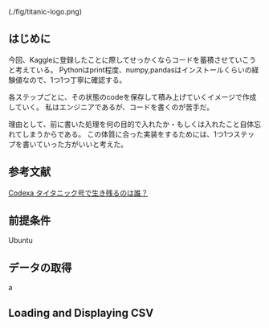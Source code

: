 (./fig/titanic-logo.png)

## はじめに

今回、Kaggleに登録したことに際してせっかくならコードを蓄積させていこうと考えている。
Pythonはprint程度、numpy,pandasはインストールくらいの経験値なので、1つ1つ丁寧に確認する。

各ステップごとに、その状態のcodeを保存して積み上げていくイメージで作成していく。
私はエンジニアであるが、コードを書くのが苦手だ。

理由として、前に書いた処理を何の目的で入れたか・もしくは入れたこと自体忘れてしまうからである。
この体質に合った実装をするためには、1つ1つステップを書いていった方がいいと考えた。

## 参考文献
[Codexa タイタニック号で生き残るのは誰？](https://www.codexa.net/kaggle-titanic-beginner/)

## 前提条件
Ubuntu

## データの取得
a

## Loading and Displaying CSV
